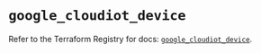 # `google_cloudiot_device`

Refer to the Terraform Registry for docs: [`google_cloudiot_device`](https://registry.terraform.io/providers/hashicorp/google/4.85.0/docs/resources/cloudiot_device).
